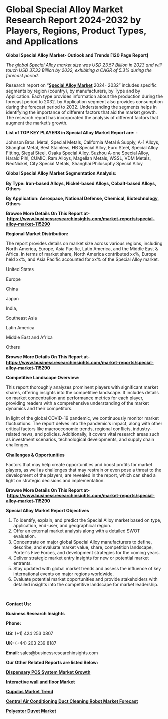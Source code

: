 <h1>Global Special Alloy Market Research Report 2024-2032 by Players, Regions, Product Types, and Applications</h1>
<p><strong>Global Special Alloy Market- Outlook and Trends [120 Page Report]</strong></p><p><em>The global Special Alloy market size was USD 23.57 Billion in 2023 and will touch USD 37.33 Billion by 2032, exhibiting a CAGR of 5.3% during the forecast period.</em></p><p>Research report on &ldquo;<strong><a href="https://www.businessresearchinsights.com/market-reports/special-alloy-market-115290">Special Alloy Market</a></strong> 2024- 2032&rdquo; includes specific segments by region (country), by manufacturers, by Type and by Application. Each type provides information about the production during the forecast period to 2032. by Application segment also provides consumption during the forecast period to 2032. Understanding the segments helps in identifying the importance of different factors that aid the market growth. The research report has incorporated the analysis of different factors that augment the market&rsquo;s growth.</p><p><strong>List of TOP KEY PLAYERS in Special Alloy Market Report are: -</strong></p><p>Johnson Bros. Metal, Special Metals, California Metal & Supply, A-1 Alloys, Shanghai Metal, Best Stainless, HB Special Alloy, Euro Steel, Special Alloy Fitting, Siegal Steel, Osaka Special Alloy, Suzhou A-one Special Alloy, Harald Pihl, CUMIC, Ram Alloys, Magellan Metals, WSSL, VDM Metals, NeoNickel, City Special Metals, Shanghai Philosophy Special Alloy</p><p><strong>Global Special Alloy Market Segmentation Analysis:</strong></p><p><strong>By Type: Iron-based Alloys, Nickel-based Alloys, Cobalt-based Alloys, Others</strong></p><p><strong>By Application:</strong> <strong>Aerospace, National Defense, Chemical, Biotechnology, Others</strong></p><p><strong>Browse More Details On This Report at-&nbsp;<a href="https://www.businessresearchinsights.com/market-reports/special-alloy-market-115290">https://www.businessresearchinsights.com/market-reports/special-alloy-market-115290</a></strong></p><p><strong>Regional Market Distribution:</strong></p><p>The report provides details on market size across various regions, including North America, Europe, Asia Pacific, Latin America, and the Middle East &amp; Africa. In terms of market share, North America contributed xx%, Europe held xx%, and Asia Pacific accounted for xx% of the Special Alloy market.</p><p>United States</p><p>Europe</p><p>China</p><p>Japan</p><p>India,</p><p>Southeast Asia</p><p>Latin America</p><p>Middle East and Africa</p><p>Others</p><p><strong>Browse More Details On This Report at- <a href="https://www.businessresearchinsights.com/market-reports/special-alloy-market-115290">https://www.businessresearchinsights.com/market-reports/special-alloy-market-115290</a></strong></p><p><strong>Competitive Landscape Overview:</strong></p><p>This report thoroughly analyzes prominent players with significant market shares, offering insights into the competitive landscape. It includes details on market concentration and performance metrics for each player, providing readers with a comprehensive understanding of the market dynamics and their competitors.</p><p>In light of the global COVID-19 pandemic, we continuously monitor market fluctuations. The report delves into the pandemic's impact, along with other critical factors like macroeconomic trends, regional conflicts, industry-related news, and policies. Additionally, it covers vital research areas such as investment scenarios, technological developments, and supply chain challenges.</p><p><strong>Challenges &amp; Opportunities</strong></p><p>Factors that may help create opportunities and boost profits for market players, as well as challenges that may restrain or even pose a threat to the development of the players, are revealed in the report, which can shed a light on strategic decisions and implementation.</p><p><strong>Browse More Details On This Report at-&nbsp;<a href="https://www.businessresearchinsights.com/market-reports/special-alloy-market-115290">https://www.businessresearchinsights.com/market-reports/special-alloy-market-115290</a></strong></p><p><strong>Special Alloy Market Report Objectives</strong></p><ol><li>To identify, explain, and predict the Special Alloy market based on type, application, end-user, and geographical region.</li><li>Offer an external market analysis along with a detailed SWOT evaluation.</li><li>Concentrate on major global Special Alloy manufacturers to define, describe, and evaluate market value, share, competition landscape, Porter's Five Forces, and development strategies for the coming years.</li><li>Deliver strategic market entry insights for new or potential market entrants.</li><li>Stay updated with global market trends and assess the influence of key international events on major regions worldwide.</li><li>Evaluate potential market opportunities and provide stakeholders with detailed insights into the competitive landscape for market leadership.</li></ol><p>&nbsp;</p><p><strong>Contact Us:&nbsp;</strong></p><p><strong>Business Research Insights</strong></p><p><strong>Phone:</strong></p><p><strong>US:</strong>&nbsp;(+1) 424 253 0807</p><p><strong>UK:</strong>&nbsp;(+44) 203 239 8187</p><p><strong>Email:</strong>&nbsp;sales@businessresearchinsights.com</p><p><strong>Our Other Related Reports are listed Below: </strong></p><p><strong><a href="https://www.businessresearchinsights.com/market-reports/dispensary-pos-system-market-115234">Dispensary POS System Market Growth</a></strong></p><p><strong><a href="https://www.businessresearchinsights.com/market-reports/interactive-wall-and-floor-market-115577">Interactive wall and floor Market</a></strong></p><p><strong><a href="https://www.businessresearchinsights.com/market-reports/cupolas-market-115999">Cupolas Market Trend</a></strong></p><p><strong><a href="https://www.businessresearchinsights.com/market-reports/central-air-conditioning-duct-cleaning-robot-market-115115">Central Air Conditioning Duct Cleaning Robot Market Forecast</a></strong></p><p><strong><a href="https://www.businessresearchinsights.com/market-reports/polyester-duvet-market-114919">Polyester Duvet Market</a></strong></p>


